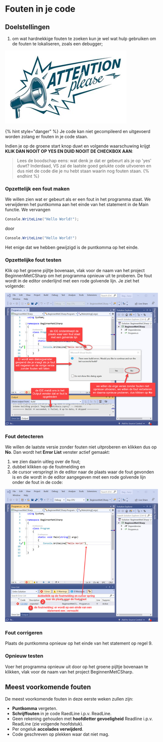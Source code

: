 # Fouten in je code

## Doelstellingen

1. om wat hardnekkige fouten te zoeken kun je wel wat hulp gebruiken om de fouten te lokaliseren, zoals een debugger;

![](../../.gitbook/assets/image%20%2840%29.png)

{% hint style="danger" %}
Je code kan niet gecompileerd en uitgevoerd worden zolang er fouten in je code staan.

Indien je op de groene start knop duwt en volgende waarschuwing krijgt **KLIK DAN NOOIT OP YES EN DUID NOOIT DE CHECKBOX AAN**:

> Lees de boodschap eens: wat denk je dat er gebeurt als je op 'yes' duwt? Inderdaad, VS zal de laatste goed gelukte code uitvoeren en dus niet de code die je nu hebt staan waarin nog fouten staan.
{% endhint %}

### Opzettelijk een fout maken

We willen zien wat er gebeurt als er een fout in het programma staat. We verwijderen het puntkomma aan het einde van het statement in de Main functie. We vervangen

```csharp
Console.WriteLine("Hello World!");
```

door

```csharp
Console.WriteLine("Hello World!")
```

Het enige dat we hebben gewijzigd is de puntkomma op het einde.

### Opzettelijke fout testen

Klik op het groene pijltje bovenaan, vlak voor de naam van het project BeginnenMetCSharp om het programma opnieuw uit te proberen. De fout wordt in de editor onderlijnd met een rode golvende lijn. Je ziet het volgende:

![ Visual Studio Dialoogvenster met foutmelding](../../.gitbook/assets/image%20%2833%29.png)

### Fout detecteren 

We willen de laatste versie zonder fouten niet uitproberen en klikken dus op **No**. Dan wordt het **Error List** venster actief gemaakt:

1. we zien daarin uitleg over de fout;
2. dubbel klikken op de foutmelding en
3. de cursor verspringt in de editor naar de plaats waar de fout gevonden is en die wordt in de editor aangegeven met een rode golvende lijn onder de fout in de code:

![Visual Studio Zoeken waar de fout zit](../../.gitbook/assets/image%20%2839%29.png)

### Fout corrigeren

Plaats de puntkomma opnieuw op het einde van het statement op regel 9.

### Opnieuw testen

Voer het programma opnieuw uit door op het groene pijltje bovenaan te klikken, vlak voor de naam van het project BeginnenMetCSharp.

## Meest voorkomende fouten

De meest voorkomende fouten in deze eerste weken zullen zijn:

* **Puntkomma** vergeten.
* **Schrijffouten** in je code RaedLine i.p.v. ReadLine.
* Geen rekening gehouden met **hoofdletter gevoeligheid** Readline i.p.v. ReadLine \(zie volgende hoofdstuk\).
* Per ongeluk **accolades verwijderd**.
* Code geschreven op plekken waar dat niet mag.

